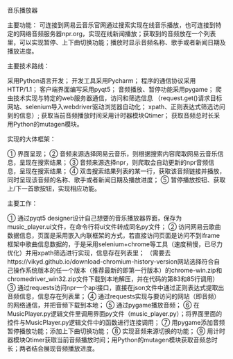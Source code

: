 音乐播放器

主要功能：
可连接到网易云音乐官网通过搜索实现在线音乐播放，也可连接到特定的网络音频服务器npr.org，实现在线新闻播放；获取到的音频放在一个列表里，可以实现暂停、上下曲切换功能；播放时显示音频名称、歌手或者新闻日期及播放进度。

主要技术路线：

采用Python语言开发；
开发工具采用Pycharm；
程序的通信协议采用HTTP/1.1；
客户端界面编写采用pyqt5；
音频播放、暂停功能采用pygame；
爬虫技术实现与特定的web服务器通信，访问和筛选信息
（request.get()请求目标网站、selenium导入webdriver驱动浏览器自动化；
xpath、正则表达式筛选访问到的信息）;
获取当前音频播放时间采用计时器模块Qtimer；
获取音频总时长采用Python的mutagen模块。

实现的大体框架：

①	界面呈现；
②	音频来源选择网易云音乐，则根据搜索内容爬取网易云音乐信息，呈现在搜索结果；
③	音频来源选择npr，则爬取会自动更新的npr音频信息，呈现在搜索结果；
④	双击搜索结果列表的某一行，获取该音频链接并播放，同时呈现该音频的名称、歌手或者新闻日期及播放进度；
⑤	暂停播放按钮、获取上/下一首歌按钮，实现相应功能。

主要工作：

①	通过pyqt5 designer设计自己想要的音乐播放器界面，保存为music_player.ui文件，在命令行将ui文件转成同名py文件；
②	访问网易云歌曲数据信息，页面是采用嵌入内联框架的方式，若直接访问页面是访问不到iframe框架中歌曲信息数据的，于是采用selenium+chrome等工具（速度稍慢，已尽力优化）并用xpath筛选进行实现，信息存在列表里；
（需要去https://vikyd.github.io/download-chromium-history-version网站选择符合自己操作系统版本的任一个版本（推荐最新的即第一行版本）的chrome-win.zip和chromedriver_win32.zip文件下载到本地解压，并在代码的第83和85行调用）
③	通过requests访问npr一个api接口，直接在json文件中通过正则表达式提取出音频信息，信息存在列表里；
④	通过requests实现与要访问的网站（即音频）的网络通信，并把音频下载到本地；
⑤	通过pygame播放音频；
⑥	在MusicPlayer.py逻辑文件里调用界面py文件（music_player.py）；将界面里面的控件与MusicPlayer.py逻辑文件中的函数进行连接调用；
⑦	用pygame添加音频暂停播放功能；添加上下曲切换功能；
⑧	实现音频来源切换的功能；
⑨	用计时器模块Qtimer获取当前音频播放时间；用Python的mutagen模块获取音频总时长；两者结合展现音频播放进度。
